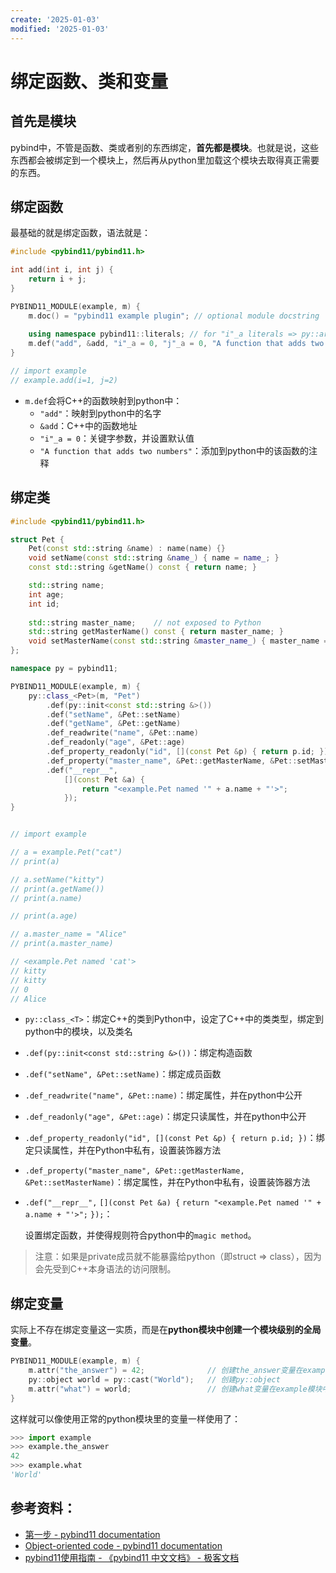 ```yaml
---
create: '2025-01-03'
modified: '2025-01-03'
---
```


# 绑定函数、类和变量

## 首先是模块

pybind中，不管是函数、类或者别的东西绑定，**首先都是模块**。也就是说，这些东西都会被绑定到一个模块上，然后再从python里加载这个模块去取得真正需要的东西。

## 绑定函数

最基础的就是绑定函数，语法就是：

```C++
#include <pybind11/pybind11.h>

int add(int i, int j) {
    return i + j;
}

PYBIND11_MODULE(example, m) {
    m.doc() = "pybind11 example plugin"; // optional module docstring
    
	using namespace pybind11::literals;	// for "i"_a literals => py::arg("i")
    m.def("add", &add, "i"_a = 0, "j"_a = 0, "A function that adds two numbers");
}

// import example
// example.add(i=1, j=2)
```

* `m.def`会将C++的函数映射到python中：
  * `"add"`：映射到python中的名字
  * `&add`：C++中的函数地址
  * `"i"_a = 0`：关键字参数，并设置默认值
  * `"A function that adds two numbers"`：添加到python中的该函数的注释

## 绑定类

```C++
#include <pybind11/pybind11.h>

struct Pet {
    Pet(const std::string &name) : name(name) {}
    void setName(const std::string &name_) { name = name_; }
    const std::string &getName() const { return name; }

    std::string name;
    int age;
    int id;
    
    std::string master_name;    // not exposed to Python
    std::string getMasterName() const { return master_name; }
    void setMasterName(const std::string &master_name_) { master_name = master_name_; }
};

namespace py = pybind11;

PYBIND11_MODULE(example, m) {
    py::class_<Pet>(m, "Pet")
        .def(py::init<const std::string &>())
        .def("setName", &Pet::setName)
        .def("getName", &Pet::getName)
        .def_readwrite("name", &Pet::name)
        .def_readonly("age", &Pet::age)
        .def_property_readonly("id", [](const Pet &p) { return p.id; })
        .def_property("master_name", &Pet::getMasterName, &Pet::setMasterName)
        .def("__repr__",
            [](const Pet &a) {
                return "<example.Pet named '" + a.name + "'>";
            });
}


// import example

// a = example.Pet("cat")
// print(a)

// a.setName("kitty")
// print(a.getName())
// print(a.name)

// print(a.age)

// a.master_name = "Alice"
// print(a.master_name)

// <example.Pet named 'cat'>
// kitty
// kitty
// 0
// Alice
```

* `py::class_<T>`：绑定C++的类到Python中，设定了C++中的类类型，绑定到python中的模块，以及类名

* `.def(py::init<const std::string &>())`：绑定构造函数

* `.def("setName", &Pet::setName)`：绑定成员函数

* `.def_readwrite("name", &Pet::name)`：绑定属性，并在python中公开

* `.def_readonly("age", &Pet::age)`：绑定只读属性，并在python中公开

* `.def_property_readonly("id", [](const Pet &p) { return p.id; })`：绑定只读属性，并在Python中私有，设置装饰器方法

* `.def_property("master_name", &Pet::getMasterName, &Pet::setMasterName)`：绑定属性，并在Python中私有，设置装饰器方法

* `.def("__repr__",`
              `[](const Pet &a) {`
                  `return "<example.Pet named '" + a.name + "'>";`
              `});`：

  设置绑定函数，并使得规则符合python中的`magic method`。

> 注意：如果是private成员就不能暴露给python（即struct => class），因为会先受到C++本身语法的访问限制。

## 绑定变量

实际上不存在绑定变量这一实质，而是在**python模块中创建一个模块级别的全局变量**。

```C++
PYBIND11_MODULE(example, m) {
    m.attr("the_answer") = 42;				// 创建the_answer变量在example模块中，默认值是42
    py::object world = py::cast("World");	// 创建py::object
    m.attr("what") = world;					// 创建what变量在example模块中，默认值是world变量
}
```

这样就可以像使用正常的python模块里的变量一样使用了：

```python
>>> import example
>>> example.the_answer
42
>>> example.what
'World'
```

## 参考资料：

* [第一步 - pybind11 documentation](https://pybind11.readthedocs.io/en/stable/basics.html)
* [Object-oriented code - pybind11 documentation](https://pybind11.readthedocs.io/en/stable/classes.html)
* [pybind11使用指南 - 《pybind11 中文文档》 - 极客文档](https://geekdaxue.co/read/pybind11-CN/summary.md)